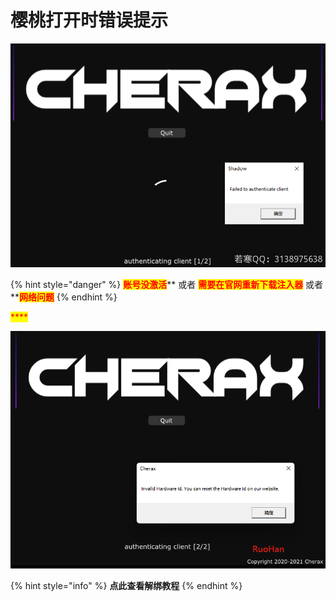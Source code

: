 # 樱桃打开时错误提示

![](<../../.gitbook/assets/image (57).png>)

{% hint style="danger" %}
<mark style="color:red;">**账号没激活**</mark>** 或者 **<mark style="color:red;">**需要在官网重新下载注入器**</mark>** 或者 **<mark style="color:red;">**网络问题**</mark>
{% endhint %}

<mark style="color:red;">****</mark>

![](<../../.gitbook/assets/image (27).png>)

{% hint style="info" %}
**点此查看解绑教程**
{% endhint %}
